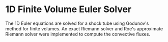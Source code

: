 # 1D Finite Volume Euler Solver
The 1D Euler equations are solved for a shock tube using Godunov's method for finite volumes. An exact Riemann solver and Roe's approximate Riemann solver were implemented to compute the convective fluxes.